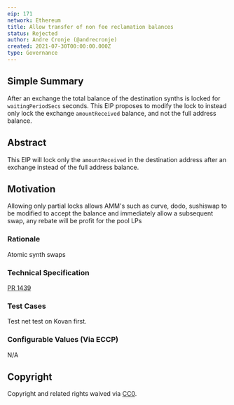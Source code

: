 ```yaml
---
eip: 171
network: Ethereum
title: Allow transfer of non fee reclamation balances
status: Rejected
author: Andre Cronje (@andrecronje)
created: 2021-07-30T00:00:00.000Z
type: Governance
---
```


<!--You can leave these HTML comments in your merged EIP and delete the visible duplicate text guides, they will not appear and may be helpful to refer to if you edit it again. This is the suggested template for new EIPs. Note that an EIP number will be assigned by an editor. When opening a pull request to submit your EIP, please use an abbreviated title in the filename, `eip-draft_title_abbrev.md`. The title should be 44 characters or less.-->

## Simple Summary
After an exchange the total balance of the destination synths is locked for `waitingPeriodSecs` seconds. This EIP proposes to modify the lock to instead only lock the exchange `amountReceived` balance, and not the full address balance.

## Abstract
This EIP will lock only the `amountReceived` in the destination address after an exchange instead of the full address balance.

## Motivation
Allowing only partial locks allows AMM's such as curve, dodo, sushiswap to be modified to accept the balance and immediately allow a subsequent swap, any rebate will be profit for the pool LPs

### Rationale
Atomic synth swaps

### Technical Specification
[PR 1439](https://github.com/elysianDAO/synthetix/pull/1439/files)

### Test Cases
<!--Test cases for an implementation are mandatory for EIPs but can be included with the implementation..-->
Test net test on Kovan first. 

### Configurable Values (Via ECCP)
<!--Please list all values configurable via ECCP under this implementation.-->
N/A

## Copyright
Copyright and related rights waived via [CC0](https://creativecommons.org/publicdomain/zero/1.0/).